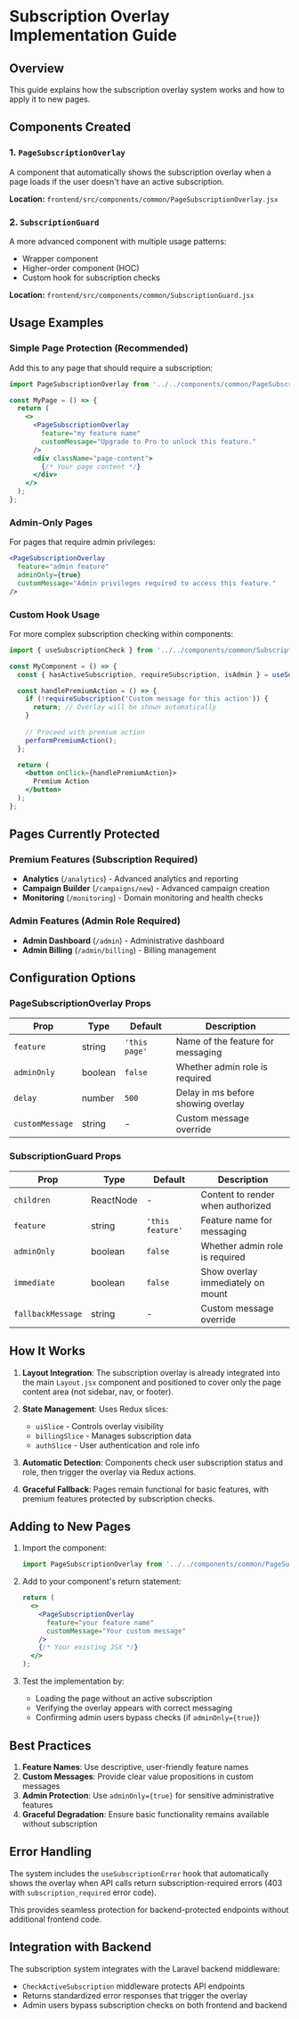 # Subscription Overlay Implementation Guide

## Overview

This guide explains how the subscription overlay system works and how to apply it to new pages.

## Components Created

### 1. `PageSubscriptionOverlay`
A component that automatically shows the subscription overlay when a page loads if the user doesn't have an active subscription.

**Location:** `frontend/src/components/common/PageSubscriptionOverlay.jsx`

### 2. `SubscriptionGuard`
A more advanced component with multiple usage patterns:
- Wrapper component
- Higher-order component (HOC)
- Custom hook for subscription checks

**Location:** `frontend/src/components/common/SubscriptionGuard.jsx`

## Usage Examples

### Simple Page Protection (Recommended)

Add this to any page that should require a subscription:

```jsx
import PageSubscriptionOverlay from '../../components/common/PageSubscriptionOverlay';

const MyPage = () => {
  return (
    <>
      <PageSubscriptionOverlay 
        feature="my feature name"
        customMessage="Upgrade to Pro to unlock this feature."
      />
      <div className="page-content">
        {/* Your page content */}
      </div>
    </>
  );
};
```

### Admin-Only Pages

For pages that require admin privileges:

```jsx
<PageSubscriptionOverlay 
  feature="admin feature"
  adminOnly={true}
  customMessage="Admin privileges required to access this feature."
/>
```

### Custom Hook Usage

For more complex subscription checking within components:

```jsx
import { useSubscriptionCheck } from '../../components/common/SubscriptionGuard';

const MyComponent = () => {
  const { hasActiveSubscription, requireSubscription, isAdmin } = useSubscriptionCheck('custom feature');

  const handlePremiumAction = () => {
    if (!requireSubscription('Custom message for this action')) {
      return; // Overlay will be shown automatically
    }
    
    // Proceed with premium action
    performPremiumAction();
  };

  return (
    <button onClick={handlePremiumAction}>
      Premium Action
    </button>
  );
};
```

## Pages Currently Protected

### Premium Features (Subscription Required)
- **Analytics** (`/analytics`) - Advanced analytics and reporting
- **Campaign Builder** (`/campaigns/new`) - Advanced campaign creation
- **Monitoring** (`/monitoring`) - Domain monitoring and health checks

### Admin Features (Admin Role Required)
- **Admin Dashboard** (`/admin`) - Administrative dashboard
- **Admin Billing** (`/admin/billing`) - Billing management

## Configuration Options

### PageSubscriptionOverlay Props

| Prop | Type | Default | Description |
|------|------|---------|-------------|
| `feature` | string | `'this page'` | Name of the feature for messaging |
| `adminOnly` | boolean | `false` | Whether admin role is required |
| `delay` | number | `500` | Delay in ms before showing overlay |
| `customMessage` | string | - | Custom message override |

### SubscriptionGuard Props

| Prop | Type | Default | Description |
|------|------|---------|-------------|
| `children` | ReactNode | - | Content to render when authorized |
| `feature` | string | `'this feature'` | Feature name for messaging |
| `adminOnly` | boolean | `false` | Whether admin role is required |
| `immediate` | boolean | `false` | Show overlay immediately on mount |
| `fallbackMessage` | string | - | Custom message override |

## How It Works

1. **Layout Integration**: The subscription overlay is already integrated into the main `Layout.jsx` component and positioned to cover only the page content area (not sidebar, nav, or footer).

2. **State Management**: Uses Redux slices:
   - `uiSlice` - Controls overlay visibility
   - `billingSlice` - Manages subscription data
   - `authSlice` - User authentication and role info

3. **Automatic Detection**: Components check user subscription status and role, then trigger the overlay via Redux actions.

4. **Graceful Fallback**: Pages remain functional for basic features, with premium features protected by subscription checks.

## Adding to New Pages

1. Import the component:
   ```jsx
   import PageSubscriptionOverlay from '../../components/common/PageSubscriptionOverlay';
   ```

2. Add to your component's return statement:
   ```jsx
   return (
     <>
       <PageSubscriptionOverlay 
         feature="your feature name"
         customMessage="Your custom message"
       />
       {/* Your existing JSX */}
     </>
   );
   ```

3. Test the implementation by:
   - Loading the page without an active subscription
   - Verifying the overlay appears with correct messaging
   - Confirming admin users bypass checks (if `adminOnly={true}`)

## Best Practices

1. **Feature Names**: Use descriptive, user-friendly feature names
2. **Custom Messages**: Provide clear value propositions in custom messages
3. **Admin Protection**: Use `adminOnly={true}` for sensitive administrative features
4. **Graceful Degradation**: Ensure basic functionality remains available without subscription

## Error Handling

The system includes the `useSubscriptionError` hook that automatically shows the overlay when API calls return subscription-required errors (403 with `subscription_required` error code).

This provides seamless protection for backend-protected endpoints without additional frontend code.

## Integration with Backend

The subscription system integrates with the Laravel backend middleware:
- `CheckActiveSubscription` middleware protects API endpoints
- Returns standardized error responses that trigger the overlay
- Admin users bypass subscription checks on both frontend and backend
